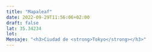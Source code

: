 ```yaml
---
title: "Mapaleaf"
date: 2022-09-29T11:56:06+02:00
draft: false
lat: 35.34234
lot:
Mensaje: "<h3>Ciudad de <strong>Tokyo</strong></h3>"
---
```


